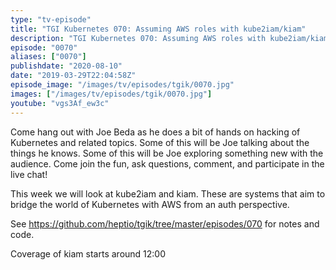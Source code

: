 ```yaml
---
type: "tv-episode"
title: "TGI Kubernetes 070: Assuming AWS roles with kube2iam/kiam"
description: "TGI Kubernetes 070: Assuming AWS roles with kube2iam/kiam"
episode: "0070"
aliases: ["0070"]
publishdate: "2020-08-10"
date: "2019-03-29T22:04:58Z"
episode_image: "/images/tv/episodes/tgik/0070.jpg"
images: ["/images/tv/episodes/tgik/0070.jpg"]
youtube: "vgs3Af_ew3c"
---
```


Come hang out with Joe Beda as he does a bit of hands on hacking of Kubernetes and related topics. Some of this will be Joe talking about the things he knows. Some of this will be Joe exploring something new with the audience. Come join the fun, ask questions, comment, and participate in the live chat!

This week we will look at kube2iam and kiam. These are systems that aim to bridge the world of Kubernetes with AWS from an auth perspective.
 
See https://github.com/heptio/tgik/tree/master/episodes/070 for notes and code.

Coverage of kiam starts around 12:00


